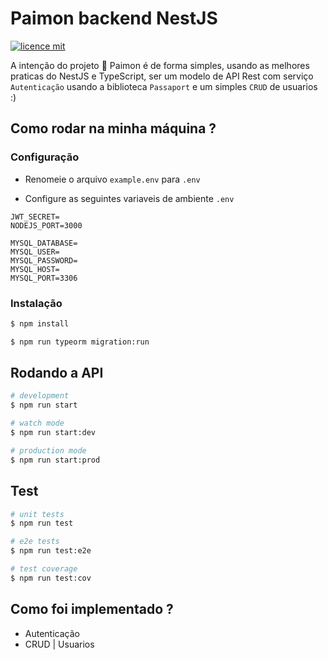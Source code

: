# Paimon backend NestJS

[![licence mit](https://img.shields.io/badge/licence-MIT-blue.svg)](./LICENSE)

A intenção do projeto :camel: Paimon é de forma simples, usando as melhores praticas do NestJS e TypeScript, ser um modelo de API Rest com serviço `Autenticação` usando a biblioteca `Passaport` e um simples `CRUD` de usuarios :)


## Como rodar na minha máquina ?
### Configuração

- Renomeie o arquivo `example.env` para `.env`

- Configure as seguintes variaveis de ambiente `.env`


```
JWT_SECRET=
NODEJS_PORT=3000

MYSQL_DATABASE=
MYSQL_USER=
MYSQL_PASSWORD=
MYSQL_HOST=
MYSQL_PORT=3306
```

### Instalação

```bash
$ npm install
```
```bash
$ npm run typeorm migration:run
```


## Rodando a API

```bash
# development
$ npm run start

# watch mode
$ npm run start:dev

# production mode
$ npm run start:prod
```

## Test

```bash
# unit tests
$ npm run test

# e2e tests
$ npm run test:e2e

# test coverage
$ npm run test:cov
```




## Como foi implementado ?
  - Autenticação
  - CRUD | Usuarios
